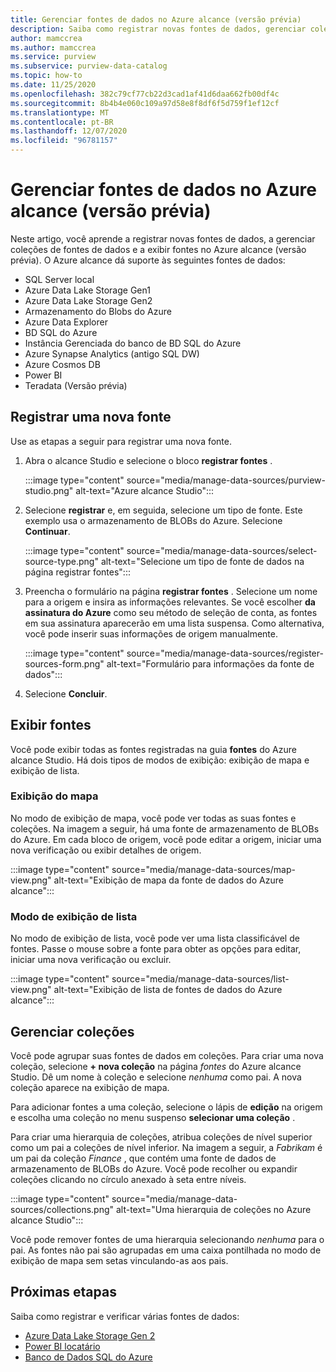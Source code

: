 ```yaml
---
title: Gerenciar fontes de dados no Azure alcance (versão prévia)
description: Saiba como registrar novas fontes de dados, gerenciar coleções de fontes de dados e exibir fontes no Azure alcance (versão prévia).
author: mamccrea
ms.author: mamccrea
ms.service: purview
ms.subservice: purview-data-catalog
ms.topic: how-to
ms.date: 11/25/2020
ms.openlocfilehash: 382c79cf77cb22d3cad1af41d6daa662fb00df4c
ms.sourcegitcommit: 8b4b4e060c109a97d58e8f8df6f5d759f1ef12cf
ms.translationtype: MT
ms.contentlocale: pt-BR
ms.lasthandoff: 12/07/2020
ms.locfileid: "96781157"
---
```

# <a name="manage-data-sources-in-azure-purview-preview"></a>Gerenciar fontes de dados no Azure alcance (versão prévia)

Neste artigo, você aprende a registrar novas fontes de dados, a gerenciar coleções de fontes de dados e a exibir fontes no Azure alcance (versão prévia). O Azure alcance dá suporte às seguintes fontes de dados:

* SQL Server local
* Azure Data Lake Storage Gen1 
* Azure Data Lake Storage Gen2
* Armazenamento do Blobs do Azure
* Azure Data Explorer
* BD SQL do Azure
* Instância Gerenciada do banco de BD SQL do Azure
* Azure Synapse Analytics (antigo SQL DW)
* Azure Cosmos DB
* Power BI
* Teradata (Versão prévia)

## <a name="register-a-new-source"></a>Registrar uma nova fonte

Use as etapas a seguir para registrar uma nova fonte.

1. Abra o alcance Studio e selecione o bloco **registrar fontes** .

   :::image type="content" source="media/manage-data-sources/purview-studio.png" alt-text="Azure alcance Studio":::

1. Selecione **registrar** e, em seguida, selecione um tipo de fonte. Este exemplo usa o armazenamento de BLOBs do Azure. Selecione **Continuar**.

   :::image type="content" source="media/manage-data-sources/select-source-type.png" alt-text="Selecione um tipo de fonte de dados na página registrar fontes":::

1. Preencha o formulário na página **registrar fontes** . Selecione um nome para a origem e insira as informações relevantes. Se você escolher **da assinatura do Azure** como seu método de seleção de conta, as fontes em sua assinatura aparecerão em uma lista suspensa. Como alternativa, você pode inserir suas informações de origem manualmente.

   :::image type="content" source="media/manage-data-sources/register-sources-form.png" alt-text="Formulário para informações da fonte de dados":::

1. Selecione **Concluir**.

## <a name="view-sources"></a>Exibir fontes

Você pode exibir todas as fontes registradas na guia **fontes** do Azure alcance Studio. Há dois tipos de modos de exibição: exibição de mapa e exibição de lista.

### <a name="map-view"></a>Exibição do mapa

No modo de exibição de mapa, você pode ver todas as suas fontes e coleções. Na imagem a seguir, há uma fonte de armazenamento de BLOBs do Azure. Em cada bloco de origem, você pode editar a origem, iniciar uma nova verificação ou exibir detalhes de origem.

:::image type="content" source="media/manage-data-sources/map-view.png" alt-text="Exibição de mapa da fonte de dados do Azure alcance":::

### <a name="list-view"></a>Modo de exibição de lista

No modo de exibição de lista, você pode ver uma lista classificável de fontes. Passe o mouse sobre a fonte para obter as opções para editar, iniciar uma nova verificação ou excluir.

:::image type="content" source="media/manage-data-sources/list-view.png" alt-text="Exibição de lista de fontes de dados do Azure alcance":::

## <a name="manage-collections"></a>Gerenciar coleções

Você pode agrupar suas fontes de dados em coleções. Para criar uma nova coleção, selecione **+ nova coleção** na página *fontes* do Azure alcance Studio. Dê um nome à coleção e selecione *nenhuma* como pai. A nova coleção aparece na exibição de mapa.

Para adicionar fontes a uma coleção, selecione o lápis de **edição** na origem e escolha uma coleção no menu suspenso **selecionar uma coleção** .

Para criar uma hierarquia de coleções, atribua coleções de nível superior como um pai a coleções de nível inferior. Na imagem a seguir, a *Fabrikam* é um pai da coleção *Finance* , que contém uma fonte de dados de armazenamento de BLOBs do Azure. Você pode recolher ou expandir coleções clicando no círculo anexado à seta entre níveis.

:::image type="content" source="media/manage-data-sources/collections.png" alt-text="Uma hierarquia de coleções no Azure alcance Studio":::

Você pode remover fontes de uma hierarquia selecionando *nenhuma* para o pai. As fontes não pai são agrupadas em uma caixa pontilhada no modo de exibição de mapa sem setas vinculando-as aos pais.

## <a name="next-steps"></a>Próximas etapas

Saiba como registrar e verificar várias fontes de dados:

* [Azure Data Lake Storage Gen 2](register-scan-adls-gen2.md)
* [Power BI locatário](register-scan-power-bi-tenant.md)
* [Banco de Dados SQL do Azure](register-scan-azure-sql-database.md)
